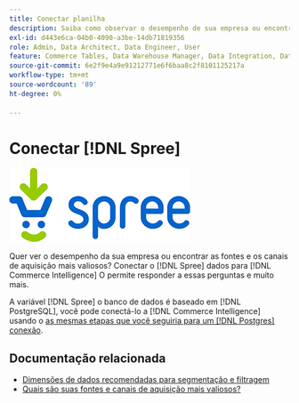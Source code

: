 ```yaml
---
title: Conectar planilha
description: Saiba como observar o desempenho de sua empresa ou encontrar as fontes e os canais de aquisição mais valiosos.
exl-id: d443e6ca-04b0-4090-a3be-14db71819356
role: Admin, Data Architect, Data Engineer, User
feature: Commerce Tables, Data Warehouse Manager, Data Integration, Data Import/Export
source-git-commit: 6e2f9e4a9e91212771e6f6baa8c2f8101125217a
workflow-type: tm+mt
source-wordcount: '89'
ht-degree: 0%

---
```


# Conectar [!DNL Spree]

![](../../../assets/spree-commerce-logo.png)

Quer ver o desempenho da sua empresa ou encontrar as fontes e os canais de aquisição mais valiosos? Conectar o [!DNL Spree] dados para [!DNL Commerce Intelligence] O permite responder a essas perguntas e muito mais.

A variável [!DNL Spree] o banco de dados é baseado em [!DNL PostgreSQL], você pode conectá-lo a [!DNL Commerce Intelligence] usando o [as mesmas etapas que você seguiria para um [!DNL Postgres] conexão](../integrations/postgresql.md).

## Documentação relacionada

* [Dimensões de dados recomendadas para segmentação e filtragem](../../../best-practices/segment-filter.md)
* [Quais são suas fontes e canais de aquisição mais valiosos?](../../analysis/most-value-source-channel.md)
